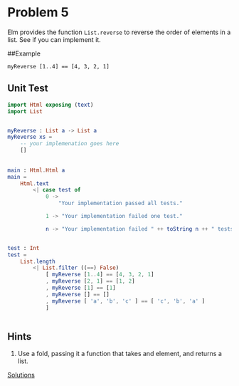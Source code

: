 # Problem 5
Elm provides the function ```List.reverse``` to reverse the order of elements in a list. See if you can implement it.

##Example
```
myReverse [1..4] == [4, 3, 2, 1]
```

## Unit Test
```elm
import Html exposing (text)
import List 


myReverse : List a -> List a
myReverse xs =
    -- your implemenation goes here
    []
    
    
main : Html.Html a      
main =
    Html.text 
        <| case test of 
            0 -> 
                "Your implementation passed all tests."

            1 -> "Your implementation failed one test."

            n -> "Your implementation failed " ++ toString n ++ " tests." 


test : Int
test =
    List.length
        <| List.filter ((==) False)
            [ myReverse [1..4] == [4, 3, 2, 1] 
            , myReverse [2, 1] == [1, 2] 
            , myReverse [1] == [1] 
            , myReverse [] == [] 
            , myReverse [ 'a', 'b', 'c' ] == [ 'c', 'b', 'a' ]
            ]
            
```

## Hints
1. Use a fold, passing it a function that takes and element, and returns a list. 

[Solutions](../s/s05.md)